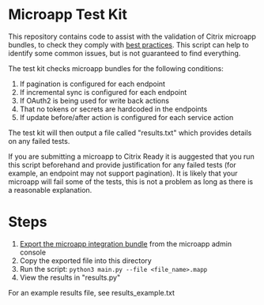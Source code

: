 # Microapp Test Kit
This repository contains code to assist with the validation of Citrix microapp bundles, to check they comply with [best practices](https://developer.cloud.com/workspace-connector/integration-best-practices). This script can help to identify some common issues, but is not guaranteed to find everything.

The test kit checks microapp bundles for the following conditions:

1. If pagination is configured for each endpoint
1. If incremental sync is configured for each endpoint
1. If OAuth2 is being used for write back actions
1. That no tokens or secrets are hardcoded in the endpoints
1. If update before/after action is configured for each service action

The test kit will then output a file called "results.txt" which provides details on any failed tests.

If you are submitting a microapp to Citrix Ready it is auggested that you run this script beforehand and provide justification for any failed tests (for example, an endpoint may not support pagination). It is likely that your microapp will fail some of the tests, this is not a problem as long as there is a reasonable explanation.

# Steps

1. [Export the microapp integration bundle](https://docs.citrix.com/en-us/citrix-microapps/export-import-microapp.html) from the microapp admin console
1. Copy the exported file into this directory
1. Run the script: `python3 main.py --file <file_name>.mapp`
1. View the results in "results.py"

For an example results file, see results_example.txt